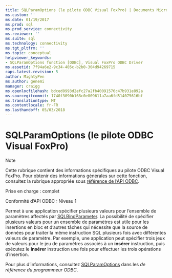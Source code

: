 ```yaml
---
title: SQLParamOptions (le pilote ODBC Visual FoxPro) | Documents Microsoft
ms.custom: ''
ms.date: 01/19/2017
ms.prod: sql
ms.prod_service: connectivity
ms.reviewer: ''
ms.suite: sql
ms.technology: connectivity
ms.tgt_pltfrm: ''
ms.topic: conceptual
helpviewer_keywords:
- SQLParamOptions function [ODBC], Visual FoxPro ODBC Driver
ms.assetid: 7f94a6e2-9c34-405c-b2b0-304d94269715
caps.latest.revision: 5
author: MightyPen
ms.author: genemi
manager: craigg
ms.openlocfilehash: bdced0993d2efc27a2fb40091576c47b931e892a
ms.sourcegitcommit: 1740f3090b168c0e809611a7aa6fd514075616bf
ms.translationtype: MT
ms.contentlocale: fr-FR
ms.lasthandoff: 05/03/2018
---
```

# <a name="sqlparamoptions-visual-foxpro-odbc-driver"></a>SQLParamOptions (le pilote ODBC Visual FoxPro)
> [!NOTE]  
>  Cette rubrique contient des informations spécifiques au pilote ODBC Visual FoxPro. Pour obtenir des informations générales sur cette fonction, consultez la rubrique appropriée sous [référence de l’API ODBC](../../odbc/reference/syntax/odbc-api-reference.md).  
  
 Prise en charge : complet  
  
 Conformité d’API ODBC : Niveau 1  
  
 Permet à une application spécifier plusieurs valeurs pour l’ensemble de paramètres affectés par [SQLBindParameter](../../odbc/microsoft/sqlbindparameter-visual-foxpro-odbc-driver.md). La possibilité de spécifier plusieurs valeurs pour un ensemble de paramètres est utile pour les insertions en bloc et d’autres tâches qui nécessite que la source de données pour traiter la même instruction SQL plusieurs fois avec différentes valeurs de paramètre. Par exemple, une application peut spécifier trois jeux de valeurs pour le jeu de paramètres associés à un **insérer** instruction, puis exécutez le **insérer** instruction une fois pour effectuer les trois opérations d’insertion.  
  
 Pour plus d’informations, consultez [SQLParamOptions](../../odbc/reference/syntax/sqlparamoptions-function.md) dans les *de référence du programmeur ODBC*.
